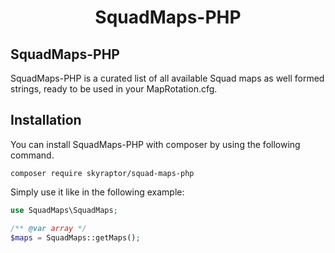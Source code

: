<h1 align="center">
    SquadMaps-PHP
</h1>

<p align="center">

</p>

## SquadMaps-PHP

SquadMaps-PHP is a curated list of all available Squad maps as well formed strings, ready to be used in your MapRotation.cfg.

## Installation

You can install SquadMaps-PHP with composer by using the following command.
```
composer require skyraptor/squad-maps-php
```

Simply use it like in the following example:

```php
use SquadMaps\SquadMaps;

/** @var array */
$maps = SquadMaps::getMaps();
```